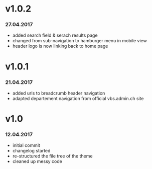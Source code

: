 # v1.0.2
###  27.04.2017

* added search field & serach results page
* changed from sub-navigation to hamburger menu in mobile view
* header logo is now linking back to home page

# v1.0.1
###  21.04.2017

* added urls to breadcrumb header navigation
* adapted departement navigation from official vbs.admin.ch site

# v1.0
###  12.04.2017

* initial commit
* changelog started
* re-structured the file tree of the theme
* cleaned up messy code
